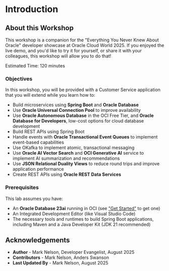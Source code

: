 # Introduction

## About this Workshop

This workshop is a companion for the "Everything You Never Knew About Oracle" developer showcase at Oracle Cloud World 2025.  If you enjoyed the live demo, and you'd like to try it for yourself, or share it with your colleagues, this workshop will allow you to do that! 

Estimated Time: 120 minutes

### Objectives

In this workshop, you will be provided with a Customer Service application that you will extend while you learn how to:

* Build microservices using **Spring Boot** and **Oracle Database**
* Use **Oracle Universal Connection Pool** to improve availability
* Use **Oracle Autonomous Database** in the OCI Free Tier, and **Oracle Database for Developers**, low-cost options for cloud database development
* Build REST APIs using Spring Boot
* Handle events with **Oracle Transactional Event Queues** to implement event-based capabilities
* Use OKafka to implement atomic, transactional messaging
* Use **Oracle AI Vector Search** and **OCI Generative AI** service to implement AI summarization and recommendations
* Use **JSON Relational Duality Views** to reduce round trips and improve application performance
* Create REST APIs using **Oracle REST Data Services**


### Prerequisites

This lab assumes you have:

* An **Oracle Database 23ai** running in OCI (see ["Get Started"](/developer/all-you-never-knew/workshops/tenancy/index.html?lab=get-started) to get one) 
* An Integrated Development Editor (like Visual Studio Code)
* The necessary tools and runtimes to build Spring Boot applications, including Maven and a Java Developer Kit (JDK 21 recommended)


## Acknowledgements

* **Author** - Mark Nelson, Developer Evangelist, August 2025
* **Contributors** - Mark Nelson, Anders Swanson
* **Last Updated By** - Mark Nelson, August 2025
